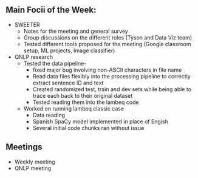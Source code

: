 ## Main Focii of the Week:
- SWEETER
  - Notes for the meeting and general survey
  - Group discussions on the different roles (Tyson and Data Viz team)
  - Tested different tools proposed for the meeting (Google classroom setup, ML projects, Image classifier)
- QNLP research
  - Tested the data pipeline-
    - fixed major bug involving non-ASCII characters in file name
    - Read data files flexibly into the processing pipeline to correctly extract sentence ID and text
    - Created randomized test, train and dev sets while being able to trace each back to their original dataset
    - Tested reading them into the lambeq code
  - Worked on running lambeq classic case
    - Data reading
    - Spanish SpaCy model implemented in place of Engish
    - Several initial code chunks ran without issue 

## Meetings
- Weekly meeting
- QNLP meeting
